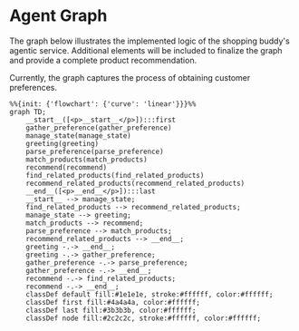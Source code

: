 # Agent Graph
The graph below illustrates the implemented logic of the shopping buddy's agentic service. Additional elements will be included to finalize the graph and provide a complete product recommendation.

Currently, the graph captures the process of obtaining customer preferences.

```mermaid
%%{init: {'flowchart': {'curve': 'linear'}}}%%
graph TD;
	__start__([<p>__start__</p>]):::first
	gather_preference(gather_preference)
	manage_state(manage_state)
	greeting(greeting)
	parse_preference(parse_preference)
	match_products(match_products)
	recommend(recommend)
	find_related_products(find_related_products)
	recommend_related_products(recommend_related_products)
	__end__([<p>__end__</p>]):::last
	__start__ --> manage_state;
	find_related_products --> recommend_related_products;
	manage_state --> greeting;
	match_products --> recommend;
	parse_preference --> match_products;
	recommend_related_products --> __end__;
	greeting -.-> __end__;
	greeting -.-> gather_preference;
	gather_preference -.-> parse_preference;
	gather_preference -.-> __end__;
	recommend -.-> find_related_products;
	recommend -.-> __end__;
	classDef default fill:#1e1e1e, stroke:#ffffff, color:#ffffff;
    classDef first fill:#4a4a4a, color:#ffffff;
    classDef last fill:#3b3b3b, color:#ffffff;
    classDef node fill:#2c2c2c, stroke:#ffffff, color:#ffffff;
```
